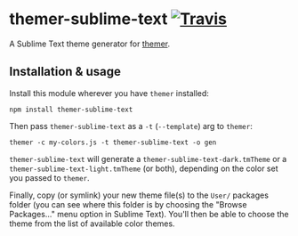 # themer-sublime-text [![Travis](https://img.shields.io/travis/mjswensen/themer-sublime-text.svg)](https://travis-ci.org/mjswensen/themer-sublime-text)

A Sublime Text theme generator for [themer](https://github.com/mjswensen/themer).

## Installation & usage

Install this module wherever you have `themer` installed:

    npm install themer-sublime-text

Then pass `themer-sublime-text` as a `-t` (`--template`) arg to `themer`:

    themer -c my-colors.js -t themer-sublime-text -o gen

`themer-sublime-text` will generate a `themer-sublime-text-dark.tmTheme` or a `themer-sublime-text-light.tmTheme` (or both), depending on the color set you passed to `themer`.

Finally, copy (or symlink) your new theme file(s) to the `User/` packages folder (you can see where this folder is by choosing the "Browse Packages..." menu option in Sublime Text). You'll then be able to choose the theme from the list of available color themes.
